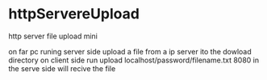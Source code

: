 # httpServereUpload
http server file upload mini

on far pc runing server side upload 
a file from a ip server 
ito the dowload directory
on client side run upload localhost/password/filename.txt 8080
in the serve side will recive the file
